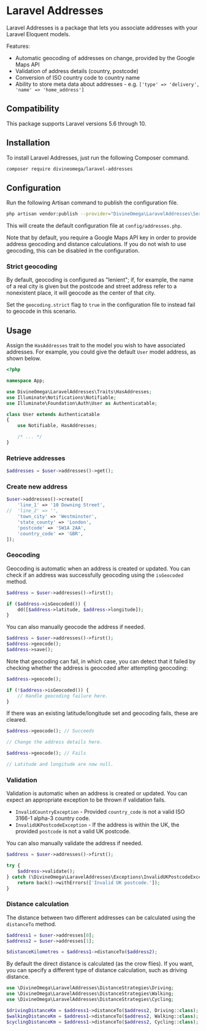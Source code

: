 # Laravel Addresses

Laravel Addresses is a package that lets you associate addresses with your Laravel
Eloquent models.

Features:

* Automatic geocoding of addresses on change, provided by the Google Maps API
* Validation of address details (country, postcode)
* Conversion of ISO country code to country name
* Ability to store meta data about addresses - e.g. `['type' => 'delivery', 'name' => 'home_address']`

## Compatibility

This package supports Laravel versions 5.6 through 10.

## Installation

To install Laravel Addresses, just run the following Composer command.

```bash
composer require divineomega/laravel-addresses
```

## Configuration

Run the following Artisan command to publish the configuration file.

```bash
php artisan vendor:publish --provider="DivineOmega\LaravelAddresses\ServiceProvider" --force
```

This will create the default configuration file at `config/addresses.php`.

Note that by default, you require a Google Maps API key in order to provide
address geocoding and distance calculations. If you do not wish to use geocoding,
this can be disabled in the configuration.

### Strict geocoding

By default, geocoding is configured as "lenient"; if, for example, the name of a real city is given
but the postcode and street address refer to a nonexistent place, it will geocode as the center of
that city.

Set the `geocoding.strict` flag to `true` in the configuration file to instead fail to geocode in
this scenario.

## Usage

Assign the `HasAddresses` trait to the model you wish to have associated addresses.
For example, you could give the default `User` model address, as shown below.

```php
<?php

namespace App;

use DivineOmega\LaravelAddresses\Traits\HasAddresses;
use Illuminate\Notifications\Notifiable;
use Illuminate\Foundation\Auth\User as Authenticatable;

class User extends Authenticatable
{
    use Notifiable, HasAddresses;

    /* ... */
}
```

### Retrieve addresses

```php
$addresses = $user->addresses()->get();
```

### Create new address

```php
$user->addresses()->create([
    'line_1' => '10 Downing Street',
//  'line_2' => '',
    'town_city' => 'Westminster',
    'state_county' => 'London',
    'postcode' => 'SW1A 2AA',
    'country_code' => 'GBR',
]);
```

### Geocoding

Geocoding is automatic when an address is created or updated. You can check if 
an address was successfully geocoding using the `isGeocoded` method.

```php
$address = $user->addresses()->first();

if ($address->isGeocoded()) {
    dd([$address->latitude, $address->longitude]);
}
```

You can also manually geocode the address if needed.

```php
$address = $user->addresses()->first();
$address->geocode();
$address->save();
```

Note that geocoding can fail, in which case, you can detect that it failed by checking whether the
address is geocoded after attempting geocoding:

```php
$address->geocode();

if (!$address->isGeocoded()) {
    // Handle geocoding failure here.
}
```

If there was an existing latitude/longitude set and geocoding fails, these are cleared.

```php
$address->geocode(); // Succeeds

// Change the address details here.

$address->geocode(); // Fails

// Latitude and longitude are now null.
```

### Validation

Validation is automatic when an address is created or updated. You can expect an
appropriate exception to be thrown if validation fails.

* `InvalidCountryException` - Provided `country_code` is not a valid ISO 3166-1 alpha-3 country code.
* `InvalidUKPostcodeException` - If the address is within the UK, the provided `postcode` is not a valid UK postcode.

You can also manually validate the address if needed.

```php
$address = $user->addresses()->first();

try {
    $address->validate();
} catch (\DivineOmega\LaravelAddresses\Exceptions\InvalidUKPostcodeException $e) {
    return back()->withErrors(['Invalid UK postcode.']);
}
```

### Distance calculation

The distance between two different addresses can be calculated using the `distanceTo` 
method. 

```php
$address1 = $user->addresses[0];
$address2 = $user->addresses[1];

$distanceKilometres = $address1->distanceTo($address2);
```

By default the direct distance is calculated (as the crow flies). If you want, you can 
specify a different type of distance calculation, such as driving distance.

```php
use \DivineOmega\LaravelAddresses\DistanceStrategies\Driving;
use \DivineOmega\LaravelAddresses\DistanceStrategies\Walking;
use \DivineOmega\LaravelAddresses\DistanceStrategies\Cycling;

$drivingDistanceKm = $address1->distanceTo($address2, Driving::class);
$walkingDistanceKm = $address1->distanceTo($address2, Walking::class);
$cyclingDistanceKm = $address1->distanceTo($address2, Cycling::class);
```

